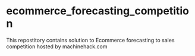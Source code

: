 # ecommerce_forecasting_competition
This repostitory contains solution to Ecommerce forecasting to sales competition hosted by machinehack.com 
